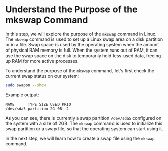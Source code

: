# Understand the Purpose of the mkswap Command

In this step, we will explore the purpose of the `mkswap` command in Linux. The `mkswap` command is used to set up a Linux swap area on a disk partition or in a file. Swap space is used by the operating system when the amount of physical RAM memory is full. When the system runs out of RAM, it can use the swap space on the disk to temporarily hold less-used data, freeing up RAM for more active processes.

To understand the purpose of the `mkswap` command, let's first check the current swap status on our system:

```bash
sudo swapon --show
```

Example output:

```
NAME      TYPE SIZE USED PRIO
/dev/sda5 partition 2G 0B -2
```

As you can see, there is currently a swap partition `/dev/sda5` configured on the system with a size of 2GB. The `mkswap` command is used to initialize this swap partition or a swap file, so that the operating system can start using it.

In the next step, we will learn how to create a swap file using the `mkswap` command.
